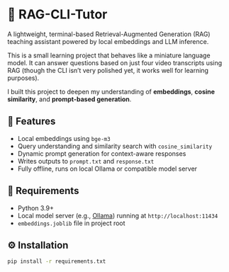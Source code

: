 # 🧠 RAG-CLI-Tutor

A lightweight, terminal-based Retrieval-Augmented Generation (RAG) teaching assistant powered by local embeddings and LLM inference.

This is a small learning project that behaves like a miniature language model.
It can answer questions based on just four video transcripts using RAG (though the CLI isn’t very polished yet, it works well for learning purposes).

I built this project to deepen my understanding of **embeddings**, **cosine similarity**, and **prompt-based generation**.  

## 🚀 Features
- Local embeddings using `bge-m3`
- Query understanding and similarity search with `cosine_similarity`
- Dynamic prompt generation for context-aware responses
- Writes outputs to `prompt.txt` and `response.txt`
- Fully offline, runs on local Ollama or compatible model server

## 🧩 Requirements
- Python 3.9+
- Local model server (e.g., [Ollama](https://ollama.ai)) running at `http://localhost:11434`
- `embeddings.joblib` file in project root

## ⚙️ Installation
```bash
pip install -r requirements.txt
